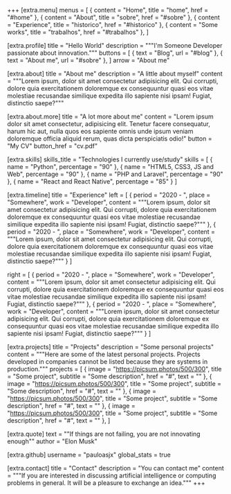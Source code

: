 +++
[extra.menu]
menus = [
    { content = "Home", title = "home", href = "#home" },
    { content = "About", title = "sobre", href = "#sobre" },
    { content = "Experience", title = "historico", href = "#historico" },
    { content = "Some works", title = "trabalhos", href = "#trabalhos" },
]


[extra.profile]
title = "Hello World"
description = """I'm Someone
Developer passionate about innovation."""
buttons = [
    { text = "Blog", url = "#blog" },
    { text = "About me", url = "#sobre" },
]
arrow = "About me"

[extra.about]
title = "About me"
description = "A little about myself"
content = """Lorem ipsum, dolor sit amet consectetur adipisicing elit. Qui corrupti, dolore quia exercitationem doloremque ex consequuntur quasi eos vitae molestiae recusandae similique expedita illo sapiente nisi ipsam! Fugiat, distinctio saepe?"""

[extra.about.more]
title = "A lot more about me"
content = "Lorem ipsum dolor sit amet consectetur, adipisicing elit. Tenetur facere consequatur, harum hic aut, nulla quos eos sapiente omnis unde ipsum veniam doloremque officia aliquid rerum, quas dicta perspiciatis odio!"
button = "My CV"
button_href = "cv.pdf"

[extra.skills]
skills_title = "Technologies I currently use/study"
skills = [
    { name = "Python", percentage = "90" },
    { name = "HTML5, CSS3, JS and Web", percentage = "90" },
    { name = "PHP and Laravel", percentage = "90" },
    { name = "React and React Native", percentage = "85" }
]

[extra.timeline]
title = "Experience"
left = [
    { period = "2020 - ", place = "Somewhere", work = "Developer", content = """Lorem ipsum, dolor sit amet consectetur adipisicing elit. Qui corrupti, dolore quia exercitationem doloremque ex consequuntur quasi eos vitae molestiae recusandae similique expedita illo sapiente nisi ipsam! Fugiat, distinctio saepe?""" },
    { period = "2020 - ", place = "Somewhere", work = "Developer", content = """Lorem ipsum, dolor sit amet consectetur adipisicing elit. Qui corrupti, dolore quia exercitationem doloremque ex consequuntur quasi eos vitae molestiae recusandae similique expedita illo sapiente nisi ipsam! Fugiat, distinctio saepe?""" }
]

right = [
    { period = "2020 - ", place = "Somewhere", work = "Developer", content = """Lorem ipsum, dolor sit amet consectetur adipisicing elit. Qui corrupti, dolore quia exercitationem doloremque ex consequuntur quasi eos vitae molestiae recusandae similique expedita illo sapiente nisi ipsam! Fugiat, distinctio saepe?""" },
    { period = "2020 - ", place = "Somewhere", work = "Developer", content = """Lorem ipsum, dolor sit amet consectetur adipisicing elit. Qui corrupti, dolore quia exercitationem doloremque ex consequuntur quasi eos vitae molestiae recusandae similique expedita illo sapiente nisi ipsam! Fugiat, distinctio saepe?""" }
]

[extra.projects]
title = "Projects"
description = "Some personal projects"
content = """Here are some of the latest personal projects. Projects developed in companies cannot be listed because they are systems in production."""
projects = [
    { image = "https://picsum.photos/500/300", title = "Some project", subtitle = "Some description", href = "#", text = "" },
    { image = "https://picsum.photos/500/300", title = "Some project", subtitle = "Some description", href = "#", text = "" },
    { image = "https://picsum.photos/500/300", title = "Some project", subtitle = "Some description", href = "#", text = "" },
    { image = "https://picsum.photos/500/300", title = "Some project", subtitle = "Some description", href = "#", text = "" },
]

[extra.quote]
text = "\"If things are not failing, you are not innovating enough\""
author = "Elon Musk"

[extra.github]
username = "pauloasjx"
global_stats = true

[extra.contact]
title = "Contact"
description = "You can contact me"
content = """If you are interested in discussing artificial intelligence or computing problems in general. It will be a pleasure to exchange an idea."""
+++